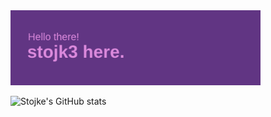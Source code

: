 <img align="cemter" alt="Coding" width="400" src="header.png">

![Stojke's GitHub stats](https://github-readme-stats.vercel.app/api?username=stojk3&show_icons=true&theme=radical)
